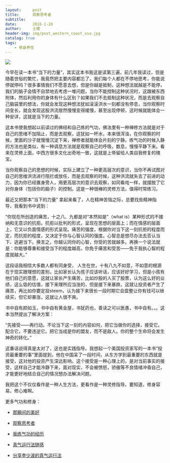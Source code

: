 ```yaml
---
layout:     post
title:      观察思考者
subtitle:   
date:       2018-1-20
author:     土猪
header-img: img/post_western_coast_usa.jpg
catalog: true
tags:
    - 修身养性
---
```


![](https://steemitimages.com/DQmf9zRRbv6V3Tme7GgpQ4EsdmftxehsV9L4cWyB92L2tU8/image.png)

今早在读一本书“当下的力量”，其实这本书我这是读第三遍，前几年我读过，但是随着世俗的繁忙，我竟然把主要内容都忘了。我们每个人都在不停地思考，你能说停就停吗？很多事情我们不愿意去想，但是你越是抵制，这种想法就越是不能停，我们的脑子会情不自禁地去考虑一堆问题，当你不能控制这种状况时，这跟被东西附体，然后利用你的身体有什么区别？如果我们不去抵制这种状况，而是去观察自己脑袋里的想法，你就会发现这种想法犹如滚滚洪水一刻都没有停息，当你观察时间变长，就会发现这股洪流居然慢慢变得缓慢，甚至出现停顿，这时候就能体会一种安详，这就是当下的力量。


这本书使我想起以前读过的佛经和自己练的气功，佛法里有一种禅修方法就是对于自己的思绪不加阻止，而是去观察，这犹如一杯水，本来很浑浊，在你观察的时候，里面的沙子就慢慢沉淀下来，禅修者就能体会片刻的宁静。练气功的时候入静的方法也是类似，有一种调息方法就是观察自己的呼吸，数息，慢慢平静下来。看来在灵修上面，中西方很多文化出奇地一致，这就是上帝留给人类自我修复的瑰宝。



当你观察自己的思想的时候，实际上建立了一种更高层次的意识，当你不再试图对自己的思维洪流进行阻拦或放任，而是去观察的时候，这种洪流就失去了前进的动力，因为你已经置身旁人，用更高层次的意识去观察，如同看戏一样，就摆脱了它对你身体（包括你的脑子）的控制。这是一种很棒的灵修方法，值得时常练习。


最近又把那本”当下的力量” 拿起来看了，人在精神苦恼之际，总要找些精神指导，我看到书中说到：


“你现在所创造的痛苦，十之八、九都是对“本然如是”（what  is）某种形式的不接纳和无意识的抗拒。抗拒以批判的形式，呈现在思想的层面上；而在情感的层面上，它又以负面情感的形式呈现。痛苦的强度，根据你对当下这一刻抗拒的程度而定，而抗拒的程度，又决定于你与心智认同的强度。心智总是想尽办法去否认当下、逃避当下。换言之，你越认同你的心智，你受的苦就越多。再换一个说法就是：你能够尊重和接受当下的程度越高，你免于痛苦和受苦——免于我执心智的程度就越大。” 



这段话我相信大多数人都有同身受， 人生在世，十有八九不如意，不如意的根源在于现实跟理想的差别，比如家长认为孩子应该听话，应该好好学习，但是小孩有他们自己的意愿，这就让家长产生痛苦，比如炒股的人买了股票，认为这么好的业绩，这么低的估值，接下来理所应当涨的，但是接下来暴跌，这就让投资者产生了痛苦，再比如你要定投steem，认为接下来很长一段时期它会盘整让你有钱可以继续买，但它却暴涨，这就让人很不爽。



书中自有颜如玉，书中自有黄金屋，书犹药也，善读之可以医愚，书中自有。。。这本当然提出了解决方案：



“先接受——再行动。不论当下这一刻的内容如何，把它当做你的选择，接受它。配合它，不要违逆它。把它当成是你的盟友，而不是敌人。你的整个生命将会发生神奇的转化。”




这番话说得真是太对了，这也是实践指导。我想起一个美国投资家写的一本书“投资最重要的事”里面提到，他在中国呆了一段时间，从东方学到最重要的东西就是接受，这对他的投资产生深远影响。这个接受是一种心理上的，是对当前事实的接受，这样自己才能冷静下来，面对现实，不会被愤怒，骄傲等不良情绪冲昏自己，才能更好地结合自己的情况想办法解决问题。



我把这个不仅仅看作是一种人生方法，更看作是一种灵修指导。要知道，修身容易，修心难啊。



更多气功和修身：

- [那瞬间的美好](http://livinginau.life/2018/01/20/%E9%82%A3%E7%9E%AC%E9%97%B4%E7%9A%84%E7%BE%8E%E5%A5%BD/)
- 
  [观察思考者](http://livinginau.life/2018/01/20/%E8%A7%82%E5%AF%9F%E6%80%9D%E8%80%83%E8%80%85/)

- 
  [我练气功的经历](http://livinginau.life/2018/01/20/%E6%88%91%E7%BB%83%E6%B0%94%E5%8A%9F%E7%9A%84%E7%BB%8F%E5%8E%86/)

- 
  [真气运行法随感](http://livinginau.life/2016/02/20/%E7%9C%9F%E6%B0%94%E8%BF%90%E8%A1%8C%E6%B3%95%E9%9A%8F%E6%84%9F/)

- [分享李少波的真气运行法](http://livinginau.life/2016/12/19/%E5%88%86%E4%BA%AB%E6%9D%8E%E5%B0%91%E6%B3%A2%E7%9A%84%E7%9C%9F%E6%B0%94%E8%BF%90%E8%A1%8C%E6%B3%95/)